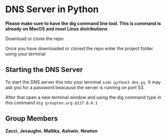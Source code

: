 # DNS Server in Python

**Please make sure to have the dig command line tool. This is command is already on MacOS and most Linux distributions**


Download or clone the repo

Once you have downloaded or cloned the repo enter the project folder using your terminal

## Starting the DNS Server

To start the DNS server this into your terminal ```sudo python3 dns.py```. It may ask you for a password beacause the server is running on port 53.

After that open a new terminal window and using the dig command type in this command ```dig groupten.org @127.0.0.1```

## Group Members

**Zacci**,
**Jevaughn**,
**Mallika**,
**Ashwin**,
**Newton**

